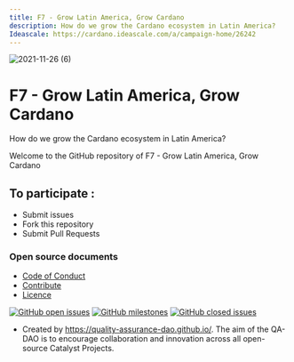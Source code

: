 ```yaml
---
title: F7 - Grow Latin America, Grow Cardano
description: How do we grow the Cardano ecosystem in Latin America?
Ideascale: https://cardano.ideascale.com/a/campaign-home/26242
---
```

![2021-11-26 (6)](https://user-images.githubusercontent.com/25156451/143626929-cd84f081-ae12-4320-b3da-dc1075424aef.png)

# F7 - Grow Latin America, Grow Cardano

How do we grow the Cardano ecosystem in Latin America?

Welcome to the GitHub repository of F7 - Grow Latin America, Grow Cardano
## To participate :
* Submit issues
* Fork this repository
* Submit Pull Requests

### Open source documents 
- [Code of Conduct](https://github.com/Catalyst-Challenges/F7-Grow-Latin-America-Grow-Cardano/blob/main/CODE-OF-CONDUCT.md)
- [Contribute](https://github.com/Catalyst-Challenges/F7-Grow-Latin-America-Grow-Cardano/blob/main/CONTRIBUTE.md)
- [Licence](https://github.com/Catalyst-Challenges/F7-Grow-Latin-America-Grow-Cardano/blob/main/LICENSE)

[![GitHub open issues](https://img.shields.io/github/issues/Catalyst-Challenges/F7-Grow-Latin-America-Grow-Cardano?style=flat-square)](https://github.com/Catalyst-Challenges/F7-Grow-Latin-America-Grow-Cardano/issues)
[![GitHub milestones](https://img.shields.io/github/milestones/open/Catalyst-Challenges/F7-Grow-Latin-America-Grow-Cardano?style=flat-square)](https://github.com/Catalyst-Challenges/F7-Grow-Latin-America-Grow-Cardano/milestones)
[![GitHub closed issues](https://img.shields.io/github/issues-closed-raw/Catalyst-Challenges/F7-Grow-Latin-America-Grow-Cardano?style=flat-square)](https://github.com/Catalyst-Challenges/F7-Grow-Latin-America-Grow-Cardano/issues?q=is%3Aissue+is%3Aclosed)


- Created by https://quality-assurance-dao.github.io/. The aim of the QA-DAO is to encourage collaboration and innovation across all open-source Catalyst Projects.

